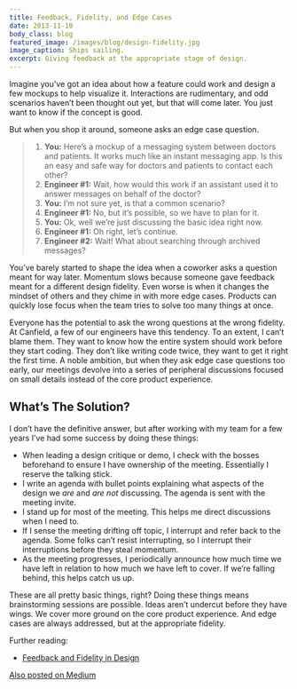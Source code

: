 ```yaml
---
title: Feedback, Fidelity, and Edge Cases
date: 2013-11-10
body_class: blog
featured_image: /images/blog/design-fidelity.jpg
image_caption: Ships sailing.
excerpt: Giving feedback at the appropriate stage of design.
---
```


Imagine you’ve got an idea about how a feature could work and design a few mockups to help visualize it. Interactions are rudimentary, and odd scenarios haven’t been thought out yet, but that will come later. You just want to know if the concept is good.

But when you shop it around, someone asks an edge case question.

> 1. **You:** Here’s a mockup of a messaging system between doctors and patients. It works much like an instant messaging app. Is this an easy and safe way for doctors and patients to contact each other?
> 2. **Engineer #1:** Wait, how would this work if an assistant used it to answer messages on behalf of the doctor?
> 3. **You:** I’m not sure yet, is that a common scenario?
> 4. **Engineer #1:** No, but it’s possible, so we have to plan for it.
> 5. **You:** Ok, well we’re just discussing the basic idea right now.
> 6. **Engineer #1:** Oh right, let’s continue.
> 7. **Engineer #2:** Wait! What about searching through archived messages?

You’ve barely started to shape the idea when a coworker asks a question meant for way later. Momentum slows because someone gave feedback meant for a different design fidelity. Even worse is when it changes the mindset of others and they chime in with more edge cases. Products can quickly lose focus when the team tries to solve too many things at once.

Everyone has the potential to ask the wrong questions at the wrong fidelity. At Canfield, a few of our engineers have this tendency. To an extent, I can’t blame them. They want to know how the entire system should work before they start coding. They don’t like writing code twice, they want to get it right the first time. A noble ambition, but when they ask edge case questions too early, our meetings devolve into a series of peripheral discussions focused on small details instead of the core product experience.

## What’s The Solution?
I don’t have the definitive answer, but after working with my team for a few years I’ve had some success by doing these things:

* When leading a design critique or demo, I check with the bosses beforehand to ensure I have ownership of the meeting. Essentially I reserve the talking stick.
* I write an agenda with bullet points explaining what aspects of the design we *are* and *are not* discussing. The agenda is sent with the meeting invite.
* I stand up for most of the meeting. This helps me direct discussions when I need to.
* If I sense the meeting drifting off topic, I interrupt and refer back to the agenda. Some folks can’t resist interrupting, so I interrupt their interruptions before they steal momentum.
* As the meeting progresses, I periodically announce how much time we have left in relation to how much we have left to cover. If we’re falling behind, this helps catch us up.

These are all pretty basic things, right? Doing these things means brainstorming sessions are possible. Ideas aren’t undercut before they have wings. We cover more ground on the core product experience. And edge cases are always addressed, but at the appropriate fidelity.

Further reading:

* [Feedback and Fidelity in Design](http://tuhin.co/feedback-fidelity-in-design.html)

<a href="https://medium.com/product-design/466c8543202f" class="medium">Also posted on Medium</a>
